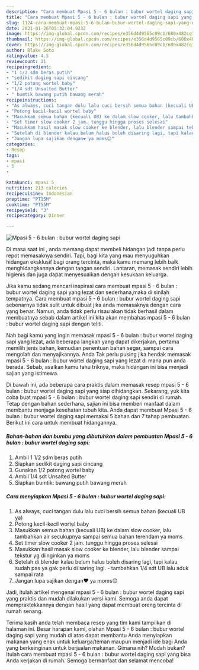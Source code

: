 ```yaml
---
description: "Cara membuat Mpasi 5 - 6 bulan : bubur wortel daging sapi yang enak Untuk Jualan"
title: "Cara membuat Mpasi 5 - 6 bulan : bubur wortel daging sapi yang enak Untuk Jualan"
slug: 1124-cara-membuat-mpasi-5-6-bulan-bubur-wortel-daging-sapi-yang-enak-untuk-jualan
date: 2021-01-26T05:32:04.923Z
image: https://img-global.cpcdn.com/recipes/e356d4d9565c09cb/680x482cq70/mpasi-5-6-bulan-bubur-wortel-daging-sapi-foto-resep-utama.jpg
thumbnail: https://img-global.cpcdn.com/recipes/e356d4d9565c09cb/680x482cq70/mpasi-5-6-bulan-bubur-wortel-daging-sapi-foto-resep-utama.jpg
cover: https://img-global.cpcdn.com/recipes/e356d4d9565c09cb/680x482cq70/mpasi-5-6-bulan-bubur-wortel-daging-sapi-foto-resep-utama.jpg
author: Blake Soto
ratingvalue: 4.5
reviewcount: 11
recipeingredient:
- "1 1/2 sdm beras putih"
- "sedikit daging sapi cincang"
- "1/2 potong wortel baby"
- "1/4 sdt Unsalted Butter"
- " bumtik bawang putih bawang merah"
recipeinstructions:
- "As always, cuci tangan dulu lalu cuci bersih semua bahan (kecuali UB ya)"
- "Potong kecil-kecil wortel baby"
- "Masukkan semua bahan (kecuali UB) ke dalam slow cooker, lalu tambahkan air secukupnya sampai semua bahan terendam ya moms"
- "Set timer slow cooker 2 jam. tunggu hingga proses selesai"
- "Masukkan hasil masak slow cooker ke blender, lalu blender sampai tekstur yg diinginkan ya moms"
- "Setelah di blender kalau belum halus boleh disaring lagi, tapi kalau sudah pas ya gak perlu di saring lagi. tambahkan 1/4 sdt UB lalu aduk sampai rata"
- "Jangan lupa sajikan dengan❤️ ya moms😊"
categories:
- Resep
tags:
- mpasi
- 5
- 

katakunci: mpasi 5  
nutrition: 213 calories
recipecuisine: Indonesian
preptime: "PT15M"
cooktime: "PT55M"
recipeyield: "3"
recipecategory: Dinner

---
```



![Mpasi 5 - 6 bulan : bubur wortel daging sapi](https://img-global.cpcdn.com/recipes/e356d4d9565c09cb/680x482cq70/mpasi-5-6-bulan-bubur-wortel-daging-sapi-foto-resep-utama.jpg)

Di masa  saat ini , anda memang dapat membeli hidangan jadi tanpa perlu repot memasaknya sendiri. Tapi, bagi kita yang mau menyuguhkan hidangan eksklusif bagi orang tercinta, maka kamu memang lebih baik menghidangkannya dengan tangan sendiri. Lantaran, memasak sendiri lebih higienis dan juga dapat menyesuaikan dengan kesukaan keluarga.

Jika kamu sedang mencari inspirasi cara membuat mpasi 5 - 6 bulan : bubur wortel daging sapi yang lezat dan sederhana,maka di sinilah tempatnya. Cara membuat mpasi 5 - 6 bulan : bubur wortel daging sapi  sebenarnya tidak sulit untuk dibuat jika anda memasaknya dengan cara yang benar. Namun, anda tidak perlu risau akan tidak berhasil dalam membuatnya 
sebab dalam artikel ini kita akan membahas mpasi 5 - 6 bulan : bubur wortel daging sapi dengan teliti.  



Nah bagi kamu yang ingin memasak mpasi 5 - 6 bulan : bubur wortel daging sapi yang lezat, ada beberapa langkah yang dapat dikerjakan, pertama memilih jenis bahan, kemudian penentuan bahan segar, sampai cara mengolah dan menyajikannya. Anda Tak perlu pusing jika hendak memasak mpasi 5 - 6 bulan : bubur wortel daging sapi yang lezat di mana pun anda berada. Sebab, asalkan kamu  tahu triknya, maka hidangan ini bisa menjadi sajian yang istimewa.

Di bawah ini, ada beberapa cara praktis  dalam memasak resep mpasi 5 - 6 bulan : bubur wortel daging sapi yang siap dihidangkan. Sekarang, yuk kita coba buat mpasi 5 - 6 bulan : bubur wortel daging sapi sendiri di rumah. Tetap dengan bahan sederhana, sajian ini bisa memberi manfaat dalam membantu menjaga kesehatan tubuh kita. Anda dapat membuat Mpasi 5 - 6 bulan : bubur wortel daging sapi memakai 5 bahan dan 7 tahap pembuatan. Berikut ini cara untuk membuat hidangannya.

<!--inarticleads1-->

##### Bahan-bahan dan bumbu yang dibutuhkan dalam pembuatan Mpasi 5 - 6 bulan : bubur wortel daging sapi:

1. Ambil 1 1/2 sdm beras putih
1. Siapkan sedikit daging sapi cincang
1. Gunakan 1/2 potong wortel baby
1. Ambil 1/4 sdt Unsalted Butter
1. Siapkan  bumtik: bawang putih bawang merah




<!--inarticleads2-->

##### Cara menyiapkan Mpasi 5 - 6 bulan : bubur wortel daging sapi:

1. As always, cuci tangan dulu lalu cuci bersih semua bahan (kecuali UB ya)
1. Potong kecil-kecil wortel baby
1. Masukkan semua bahan (kecuali UB) ke dalam slow cooker, lalu tambahkan air secukupnya sampai semua bahan terendam ya moms
1. Set timer slow cooker 2 jam. tunggu hingga proses selesai
1. Masukkan hasil masak slow cooker ke blender, lalu blender sampai tekstur yg diinginkan ya moms
1. Setelah di blender kalau belum halus boleh disaring lagi, tapi kalau sudah pas ya gak perlu di saring lagi. - tambahkan 1/4 sdt UB lalu aduk sampai rata
1. Jangan lupa sajikan dengan❤️ ya moms😊




Jadi, itulah artikel mengenai  mpasi 5 - 6 bulan : bubur wortel daging sapi  yang praktis dan mudah dilakukan versi kami. Semoga anda dapat mempraktekkannya dengan hasil yang dapat membuat oreng tercinta di rumah senang. 

Terima kasih anda telah membaca resep yang tim kami tampilkan di halaman ini. Besar harapan kami, olahan  Mpasi 5 - 6 bulan : bubur wortel daging sapi yang mudah di atas dapat membantu Anda menyiapkan makanan yang enak untuk keluarga/teman maupun menjadi ide bagi Anda yang berkeinginan untuk berjualan makanan. Gimana nih? Mudah bukan? Itulah cara membuat mpasi 5 - 6 bulan : bubur wortel daging sapi yang bisa Anda kerjakan di rumah. Semoga bermanfaat dan selamat mencoba!

